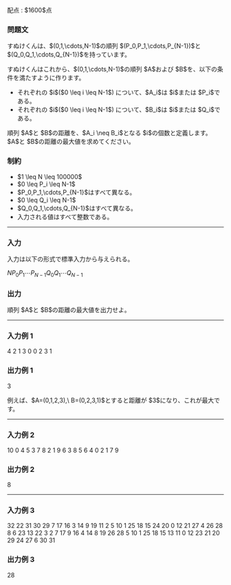 
<div>

<span>

<span>

<p>
配点 : $1600$点
</p>

<div>

<section>

### **問題文**

<p>
すぬけくんは、$(0,1,\cdots,N-1)$の順列 $(P_0,P_1,\cdots,P_{N-1})$と $(Q_0,Q_1,\cdots,Q_{N-1})$を持っています。
</p>

<p>
すぬけくんはこれから、$(0,1,\cdots,N-1)$の順列 $A$および $B$を、以下の条件を満たすように作ります。
</p>

<ul>

<li>
それぞれの $i$($0 \leq i \leq N-1$) について、$A_i$は $i$または $P_i$である。
</li>

<li>
それぞれの $i$($0 \leq i \leq N-1$) について、$B_i$は $i$または $Q_i$である。
</li>

</ul>

<p>
順列 $A$と $B$の距離を、$A_i \neq B_i$となる $i$の個数と定義します。
$A$と $B$の距離の最大値を求めてください。
</p>

</section>

</div>

<div>

<section>

### **制約**

<ul>

<li>
$1 \leq N \leq 100000$
</li>

<li>
$0 \leq P_i \leq N-1$
</li>

<li>
$P_0,P_1,\cdots,P_{N-1}$はすべて異なる。
</li>

<li>
$0 \leq Q_i \leq N-1$
</li>

<li>
$Q_0,Q_1,\cdots,Q_{N-1}$はすべて異なる。
</li>

<li>
入力される値はすべて整数である。
</li>

</ul>

</section>

</div>

---

<div>

<div>

<section>

### **入力**

<p>
入力は以下の形式で標準入力から与えられる。
</p>

<div>

$N$$P_0$$P_1$$\cdots$$P_{N-1}$$Q_0$$Q_1$$\cdots$$Q_{N-1}$
</div>

</section>

</div>

<div>

<section>

### **出力**

<p>
順列 $A$と $B$の距離の最大値を出力せよ。
</p>

</section>

</div>

</div>

---

<div>

<section>

### **入力例 1**

<div>

4
2 1 3 0
0 2 3 1

</div>

</section>

</div>

<div>

<section>

### **出力例 1**

<div>

3

</div>

<p>
例えば、$A=(0,1,2,3),\ B=(0,2,3,1)$とすると距離が $3$になり、これが最大です。
</p>

</section>

</div>

---

<div>

<section>

### **入力例 2**

<div>

10
0 4 5 3 7 8 2 1 9 6
3 8 5 6 4 0 2 1 7 9

</div>

</section>

</div>

<div>

<section>

### **出力例 2**

<div>

8

</div>

</section>

</div>

---

<div>

<section>

### **入力例 3**

<div>

32
22 31 30 29 7 17 16 3 14 9 19 11 2 5 10 1 25 18 15 24 20 0 12 21 27 4 26 28 8 6 23 13
22 3 2 7 17 9 16 4 14 8 19 26 28 5 10 1 25 18 15 13 11 0 12 23 21 20 29 24 27 6 30 31

</div>

</section>

</div>

<div>

<section>

### **出力例 3**

<div>

28

</div>

</section>

</div>

</span>

</span>

</div>
